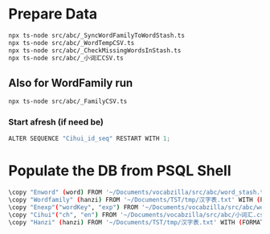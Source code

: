 # Prepare Data

```sh
npx ts-node src/abc/_SyncWordFamilyToWordStash.ts
npx ts-node src/abc/_WordTempCSV.ts
npx ts-node src/abc/_CheckMissingWordsInStash.ts
npx ts-node src/abc/_小词汇CSV.ts
```
## Also for WordFamily run

```sh
npx ts-node src/abc/_FamilyCSV.ts
```

### Start afresh (if need be)

```ts
ALTER SEQUENCE "Cihui_id_seq" RESTART WITH 1;
```

# Populate the DB from PSQL Shell

```sh
\copy "Enword" (word) FROM '~/Documents/vocabzilla/src/abc/word_stash.txt' WITH (FORMAT TEXT);
\copy "Wordfamily" (hanzi) FROM '~/Documents/TST/tmp/汉字表.txt' WITH (FORMAT TEXT);
\copy "Enexp"("wordKey", "exp") FROM '~/Documents/vocabzilla/src/abc/word_temp.csv' DELIMITER ',' CSV HEADER;
\copy "Cihui"("ch", "en") FROM '~/Documents/vocabzilla/src/abc/小词汇.csv' DELIMITER ',' CSV HEADER;
\copy "Hanzi" (hanzi) FROM '~/Documents/TST/tmp/汉字表.txt' WITH (FORMAT TEXT);
```
